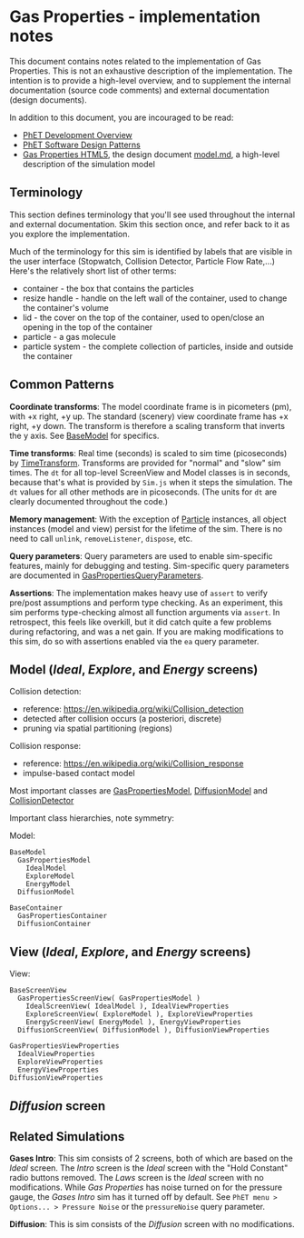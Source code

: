 # Gas Properties - implementation notes

This document contains notes related to the implementation of Gas Properties. 
This is not an exhaustive description of the implementation.  The intention is 
to provide a high-level overview, and to supplement the internal documentation 
(source code comments) and external documentation (design documents).  

In addition to this document, you are incouraged to be read: 
* [PhET Development Overview](http://bit.ly/phet-html5-development-overview)  
* [PhET Software Design Patterns](https://github.com/phetsims/phet-info/blob/master/doc/phet-software-design-patterns.md)
* [Gas Properties HTML5](https://docs.google.com/document/d/1HOCO6vXfqlHIf3MrdldaiZTPFKYWTzS9Jm8fw-b25EU/edit), the design document
[model.md](https://github.com/phetsims/gas-properties/blob/master/doc/model.md), a high-level description of the simulation model

## Terminology

This section defines terminology that you'll see used throughout the internal and external documentation. Skim this section once, and refer back to it as you explore the implementation.

Much of the terminology for this sim is identified by labels that are visible in the user interface (Stopwatch, 
Collision Detector, Particle Flow Rate,...)  Here's the relatively short list of other terms:

* container - the box that contains the particles
* resize handle - handle on the left wall of the container, used to change the container's volume
* lid - the cover on the top of the container, used to open/close an opening in the top of the container
* particle - a gas molecule
* particle system - the complete collection of particles, inside and outside the container

## Common Patterns

**Coordinate transforms**: The model coordinate frame is in picometers (pm), with +x right, +y up. The standard (scenery) view coordinate frame has +x right, +y down. The transform is therefore a scaling transform that inverts the y axis. See [BaseModel](https://github.com/phetsims/gas-properties/blob/master/js/common/model/BaseModel.js) for specifics.

**Time transforms**: Real time (seconds) is scaled to sim time (picoseconds) by [TimeTransform](https://github.com/phetsims/gas-properties/blob/master/js/common/model/TimeTransform.js). Transforms are provided for "normal" and "slow" sim times.  The `dt` for all top-level ScreenView and Model classes is in seconds, because that's 
what is provided by `Sim.js` when it steps the simulation. The `dt` values for all other methods are in picoseconds.
(The units for `dt` are clearly documented throughout the code.)

**Memory management**: With the exception of [Particle](https://github.com/phetsims/gas-properties/blob/master/js/common/model/Particle.js) instances, all object instances (model and view) persist for the 
lifetime of the sim.  There is no need to call `unlink`, `removeListener`, `dispose`, etc. 

**Query parameters**: Query parameters are used to enable sim-specific features, mainly for debugging and
testing. Sim-specific query parameters are documented in
[GasPropertiesQueryParameters](https://github.com/phetsims/gas-properties/blob/master/js/common/GasPropertiesQueryParameters.js).

**Assertions**: The implementation makes heavy use of `assert` to verify pre/post assumptions and perform type checking. 
As an experiment, this sim performs type-checking almost all function arguments via `assert`.  In retrospect, this feels like overkill, but it did catch quite a few problems during refactoring, and was a net gain.  If you are making modifications to this sim, do so with assertions enabled via the `ea` query parameter.

## Model (_Ideal_, _Explore_, and _Energy_ screens)

Collision detection:
* reference: https://en.wikipedia.org/wiki/Collision_detection
* detected after collision occurs (a posteriori, discrete)
* pruning via spatial partitioning (regions)

Collision response:
* reference: https://en.wikipedia.org/wiki/Collision_response
* impulse-based contact model



Most important classes are [GasPropertiesModel](TODO), [DiffusionModel](TODO) and [CollisionDetector](TODO)

Important class hierarchies, note symmetry:

Model:
```
BaseModel
  GasPropertiesModel
    IdealModel
    ExploreModel
    EnergyModel
  DiffusionModel
  
BaseContainer
  GasPropertiesContainer
  DiffusionContainer
```

## View (_Ideal_, _Explore_, and _Energy_ screens)
  
View:
```
BaseScreenView
  GasPropertiesScreenView( GasPropertiesModel )
    IdealScreenView( IdealModel ), IdealViewProperties
    ExploreScreenView( ExploreModel ), ExploreViewProperties
    EnergyScreenView( EnergyModel ), EnergyViewProperties
  DiffusionScreenView( DiffusionModel ), DiffusionViewProperties
  
GasPropertiesViewProperties
  IdealViewProperties
  ExploreViewProperties
  EnergyViewProperties
DiffusionViewProperties
```

## _Diffusion_ screen

## Related Simulations

**Gases Intro**: This sim consists of 2 screens, both of which are based on the _Ideal_ screen.  The _Intro_ screen
is the _Ideal_ screen with the "Hold Constant" radio buttons removed.  The _Laws_ screen is the _Ideal_ screen with
no modifications.  While _Gas Properties_ has noise turned on for the pressure gauge, the _Gases Intro_ sim has it
turned off by default.  See `PhET menu > Options... > Pressure Noise` or the `pressureNoise` query parameter.

**Diffusion**: This is sim consists of the _Diffusion_ screen with no modifications.
